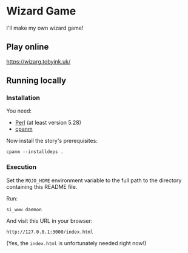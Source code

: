 # Wizard Game

I'll make my own wizard game!

## Play online

https://wizarg.tobyink.uk/

## Running locally

### Installation

You need:

* [Perl](https://www.perl.org/) (at least version 5.28)
* [cpanm](https://github.com/miyagawa/cpanminus)

Now install the story's prerequisites:

```shell
cpanm --installdeps .
```

### Execution

Set the `MOJO_HOME` environment variable to the full path to the directory
containing this README file.

Run:

```shell
si_www daemon
```

And visit this URL in your browser:

```text
http://127.0.0.1:3000/index.html
```

(Yes, the `index.html` is unfortunately needed right now!)
